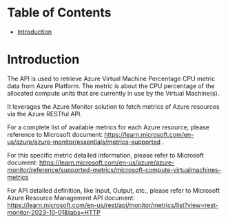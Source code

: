# Table of Contents
- [Introduction](#introduction)


# Introduction <a name="introduction"></a>
The API is used to retrieve Azure Virtual Machine Percentage CPU metric data from Azure Platform. 
The metric is about the CPU percentage of the allocated compute units that are currently in use by the Virtual Machine(s). 


It leverages the Azure Monitor solution to fetch metrics of Azure resources via the Azure RESTful API. 


For a complete list of available metrics for each Azure resource, please reference to Microsoft document: https://learn.microsoft.com/en-us/azure/azure-monitor/essentials/metrics-supported .

For this specific metric detailed information, please refer to Microsoft document: https://learn.microsoft.com/en-us/azure/azure-monitor/reference/supported-metrics/microsoft-compute-virtualmachines-metrics

For API detailed definition, like Input, Output, etc., please refer to Microsoft Azure Resource Management API document: https://learn.microsoft.com/en-us/rest/api/monitor/metrics/list?view=rest-monitor-2023-10-01&tabs=HTTP
